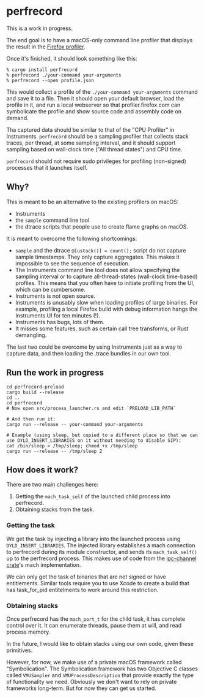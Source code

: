 # perfrecord

This is a work in progress.

The end goal is to have a macOS-only command line profiler that displays the result
in the [Firefox profiler](https://profiler.firefox.com/).

Once it's finished, it should look something like this:

```
% cargo install perfrecord
% perfrecord ./your-command your-arguments
% perfrecord --open profile.json
```

This would collect a profile of the `./your-command your-arguments` command and save it to a file. Then it should open
your default browser, load the profile in it, and run a local webserver so that profiler.firefox.com
can symbolicate the profile and show source code and assembly code on demand.

Tha captured data should be similar to that of the "CPU Profiler" in Instruments.
`perfrecord` should be a sampling profiler that collects stack traces, per thread, at some sampling interval,
and it should support sampling based on wall-clock time ("All thread states") and CPU time.

`perfrecord` should not require sudo privileges for profiling (non-signed) processes that it launches itself.

## Why?

This is meant to be an alternative to the existing profilers on macOS:

 - Instruments
 - the `sample` command line tool
 - the dtrace scripts that people use to create flame graphs on macOS.

It is meant to overcome the following shortcomings:

 - `sample` and the dtrace `@[ustack()] = count();` script do not capture sample timestamps. They only capture aggregates. This makes it impossible to see the sequence of execution.
 - The Instruments command line tool does not allow specifying the sampling interval or to capture all-thread-states (wall-clock time-based) profiles. This means that you often have to initiate profiling from the UI, which can be cumbersome.
 - Instruments is not open source.
 - Instruments is unusably slow when loading profiles of large binaries. For example, profiling a local Firefox build with debug information hangs the Instruments UI for ten minutes (!).
 - Instruments has bugs, lots of them.
 - It misses some features, such as certain call tree transforms, or Rust demangling.

The last two could be overcome by using Instruments just as a way to capture data, and then loading the .trace bundles in our own tool.

## Run the work in progress

```
cd perfrecord-preload
cargo build --release
cd ..
cd perfrecord
# Now open src/process_launcher.rs and edit `PRELOAD_LIB_PATH`

# And then run it:
cargo run --release -- your-command your-arguments

# Example (using sleep, but copied to a different place so that we can use DYLD_INSERT_LIBRARIES on it without needing to disable SIP):
cat /bin/sleep > /tmp/sleep; chmod +x /tmp/sleep
cargo run --release -- /tmp/sleep 2
```

## How does it work?

There are two main challenges here:

 1. Getting the `mach_task_self` of the launched child process into perfrecord.
 2. Obtaining stacks from the task.

### Getting the task

We get the task by injecting a library into the launched process using `DYLD_INSERT_LIBRARIES`.
The injected library establishes a mach connection to perfrecord during its module constructor,
and sends its `mach_task_self()` up to the perfrecord process.
This makes use of code from the [ipc-channel crate](https://github.com/servo/ipc-channel/)'s
mach implementation.

We can only get the task of binaries that are not signed or have entitlements.
Similar tools require you to use Xcode to create a build that has task_for_pid
entitelments to work around this restriction.

### Obtaining stacks

Once perfrecord has the `mach_port_t` for the child task, it has complete control over it.
It can enumerate threads, pause them at will, and read process memory.

In the future, I would like to obtain stacks using our own code, given these primitives.

However, for now, we make use of a private macOS framework called "Symbolication".
The Symbolication framework has two Objective C classes called `VMUSampler` and
`VMUProcessDescription` that provide exactly the type of functionality we need.
Obviously we don't want to rely on private frameworks long-term. But for now they
can get us started.
